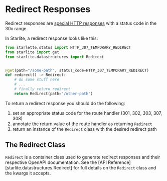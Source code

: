 # Redirect Responses

Redirect responses are [special HTTP responses](https://developer.mozilla.org/en-US/docs/Web/HTTP/Redirections) with a
status code in the 30x range.

In Starlite, a redirect response looks like this:

```python
from starlette.status import HTTP_307_TEMPORARY_REDIRECT
from starlite import get
from starlite.datastructures import Redirect


@get(path="/some-path", status_code=HTTP_307_TEMPORARY_REDIRECT)
def redirect() -> Redirect:
    # do some stuff here
    # ...
    # finally return redirect
    return Redirect(path="/other-path")
```

To return a redirect response you should do the following:

1. set an appropriate status code for the route handler (301, 302, 303, 307, 308)
2. annotate the return value of the route handler as returning `Redirect`
3. return an instance of the `Redirect` class with the desired redirect path

## The Redirect Class

`Redirect` is a container class used to generate redirect responses and their respective OpenAPI documentation.
See the [API Reference][starlite.datastructures.Redirect] for full details on the `Redirect` class and the kwargs it accepts.
